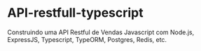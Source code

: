 # API-restfull-typescript
Construindo uma API Restful de Vendas Javascript com Node.js, ExpressJS, Typescript, TypeORM, Postgres, Redis, etc.
